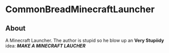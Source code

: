 # CommonBreadMinecraftLauncher
## About
A Minecraft Launcher.
The author is stupid so he blow up an **Very Stupiidy** idea: ***MAKE A MINECRAFT LAUCHER***
